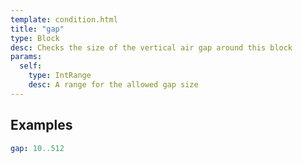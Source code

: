 ```yaml
---
template: condition.html
title: "gap"
type: Block
desc: Checks the size of the vertical air gap around this block
params:
  self:
    type: IntRange
    desc: A range for the allowed gap size
---
```


## Examples

```yaml
gap: 10..512
```
